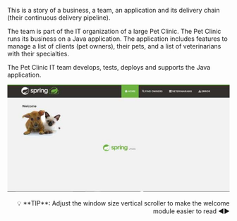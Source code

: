 
This is a story of a business, a team, an application and its delivery chain (their continuous delivery pipeline).

The team is part of the IT organization of a large Pet Clinic. The Pet Clinic runs its business on a Java application. The application includes features to manage a list of clients (pet owners), their pets, and a list of veterinarians with their specialties.

The Pet Clinic IT team develops, tests, deploys and supports the Java application.

![Pet Clinic application](../../assets/online-devops-dojo/welcome/petclinic.jpg)

<div style="text-align: right">💡 **TIP**: Adjust the window size vertical scroller to make the welcome module easier to read ◀▶</div>